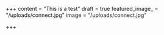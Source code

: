 +++
content = "This is a test"
draft = true
featured_image_ = "/uploads/connect.jpg"
image = "/uploads/connect.jpg"

+++
